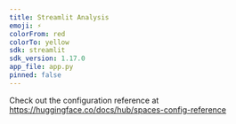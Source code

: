 ```yaml
---
title: Streamlit Analysis
emoji: ⚡
colorFrom: red
colorTo: yellow
sdk: streamlit
sdk_version: 1.17.0
app_file: app.py
pinned: false
---
```


Check out the configuration reference at https://huggingface.co/docs/hub/spaces-config-reference
